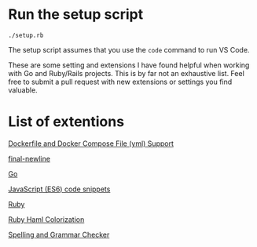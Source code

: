 # Run the setup script
`./setup.rb`

The setup script assumes that you use the `code` command to run VS Code.

These are some setting and extensions I have found helpful when working with Go
and Ruby/Rails projects. This is by far not an exhaustive list. Feel free to
submit a pull request with new extensions or settings you find valuable.

# List of extentions
[Dockerfile and Docker Compose File (yml) Support ](https://marketplace.visualstudio.com/items?itemName=PeterJausovec.vscode-docker)

[final-newline](https://marketplace.visualstudio.com/items?itemName=samverschueren.final-newline)

[Go](https://marketplace.visualstudio.com/items?itemName=lukehoban.Go)

[JavaScript (ES6) code snippets](https://marketplace.visualstudio.com/items?itemName=xabikos.JavaScriptSnippets)

[Ruby](https://marketplace.visualstudio.com/items?itemName=rebornix.Ruby)

[Ruby Haml Colorization ](https://marketplace.visualstudio.com/items?itemName=groksrc.haml)

[Spelling and Grammar Checker](https://marketplace.visualstudio.com/items?itemName=seanmcbreen.Spell)
